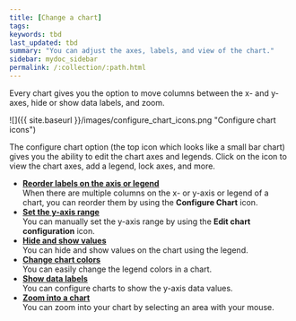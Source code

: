```yaml
---
title: [Change a chart]
tags:
keywords: tbd
last_updated: tbd
summary: "You can adjust the axes, labels, and view of the chart."
sidebar: mydoc_sidebar
permalink: /:collection/:path.html
---
```

Every chart gives you the option to move columns between the x- and y-axes, hide or show data labels, and zoom.

 ![]({{ site.baseurl }}/images/configure_chart_icons.png "Configure chart icons")

The configure chart option (the top icon which looks like a small bar chart) gives you the ability to edit the chart axes and legends. Click on the icon to view the chart axes, add a legend, lock axes, and more.

-   **[Reorder labels on the axis or legend](/end-user/end_user_search/reorder-values-on-the-x-axis.html)**  
When there are multiple columns on the x- or y-axis or legend of a chart, you can reorder them by using the **Configure Chart** icon.
-   **[Set the y-axis range](/end-user/end_user_search/set-the-y-axis-scale.html)**  
You can manually set the y-axis range by using the **Edit chart configuration** icon.
-   **[Hide and show values](/end-user/end_user_search/hide-and-show-values.html)**  
You can hide and show values on the chart using the legend.
-   **[Change chart colors](/end-user/end_user_search/change-chart-colors.html)**  
You can easily change the legend colors in a chart.
-   **[Show data labels](/end-user/end_user_search/show-data-labels.html)**  
You can configure charts to show the y-axis data values.
-   **[Zoom into a chart](/end-user/end_user_search/zoom-into-a-chart.html)**  
You can zoom into your chart by selecting an area with your mouse.
